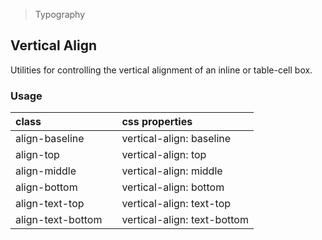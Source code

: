 > Typography

## Vertical Align

Utilities for controlling the vertical alignment of an inline or table-cell box.

### Usage

| class |   | css properties |
|:--|:--|:--|
| align-baseline |  | vertical-align: baseline |
| align-top |  | vertical-align: top |
| align-middle |  | vertical-align: middle |
| align-bottom |  | vertical-align: bottom |
| align-text-top |  | vertical-align: text-top |
| align-text-bottom |  | vertical-align: text-bottom |

